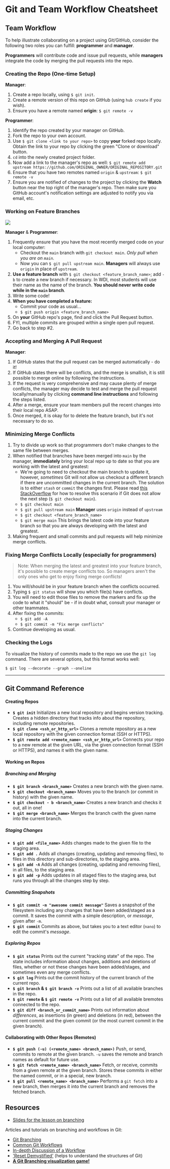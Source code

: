 # Git and Team Workflow Cheatsheet

## Team Workflow

To help illustrate collaborating on a project using Git/GitHub, consider the following two roles you can fulfill: **programmer** and **manager**.

**Programmers** will contribute code and issue pull requests, while **managers** integrate the code by merging the pull requests into the repo.

### Creating the Repo (One-time Setup)

**Manager**:

1. Create a repo locally, using `$ git init`.
2. Create a remote version of this repo on GitHub (using `hub create` if
   you wish).
3. Ensure you have a remote named **origin**: `$ git remote -v`

**Programmer**:

1. Identify the repo created by your manager on GitHub.
2. Fork the repo to your own account.
3. Use `$ git clone <link to your repo>` to copy **your** forked repo locally. Obtain the link to your repo by clicking the green "Clone or download" button.
4. `cd` into the newly created project folder.
5. Now add a link to the manager's repo as well: `$ git remote add upstream https://github.com/ORIGINAL_OWNER/ORIGINAL_REPOSITORY.git`
6. Ensure that you have two remotes named `origin` & `upstream`: `$ git remote -v`
7. Ensure you are notified of changes to the project by clicking the **Watch** button near the top right of the manager's repo. Then make sure you GitHub account's notification settings are adjusted to notify you via email, etc.

### Working on Feature Branches

<img src="https://i.imgur.com/B5CZSuT.png">

**Manager** & **Programmer**:

1. Frequently ensure that you have the most recently merged code on your local computer:
   - Checkout the `main` branch with `git checkout main`. _Only
     pull when you are on `main`._
   - Now you can `$ git pull upstream main`. **Managers** will always use `origin` in place of `upstream`.
2. **Use a feature branch** with `$ git checkout <feature_branch_name>`;
   add `-b` to create a new branch if necessary. In WDI, most students will use their name as the name of the branch. **You should never write code while in the `main` branch**.
3. Write some code!
4. **When you have completed a feature:**
   - Commit your code as usual...
   - `$ git push origin <feature_branch_name>`
5. On **your** GitHub repo's page, find and click the Pull Request button.
6. FYI, multiple commits are grouped within a single open pull request.
7. Go back to step #2.

### Accepting and Merging A Pull Request

**Manager**:

1. If GitHub states that the pull request can be merged automatically - do it!
2. If GitHub states there will be conflicts, and the merge is smallish, it is still possible to merge online by following the instructions.
3. If the request is very comprehensive and may cause plenty of merge conflicts, the manager may decide to test and merge the pull request locally/manually by clicking **command line instructions** and following the steps listed.
4. After a merge, ensure your team members pull the recent changes into their local repo ASAP.
5. Once merged, it is okay for to delete the feature branch, but it's not necessary to do so.

### Minimizing Merge Conflicts

1. Try to divide up work so that programmers don't make changes to the same file between merges.
2. When notified that branches have been merged into `main` by the manager, **immediately** bring your local repo up to date so that you are working with the latest and greatest:
   - We're going to need to checkout the main branch to update it, however, _sometimes_ Git will not allow us checkout a different branch if there are uncommitted changes in the current branch. The solution is to either `stash` or `commit` the changes first. Please read [this StackOverflow](https://stackoverflow.com/questions/22053757/checkout-another-branch-when-there-are-uncommitted-changes-on-the-current-branch) for how to resolve this scenario if Git does not allow the next step (`$ git checkout main`).
   - `$ git checkout main`
   - `$ git pull upstream main` **Manager** uses `origin` instead of `upstream`
   - `$ git checkout <feature_branch_name>`
   - `$ git merge main` This brings the latest code into your feature branch so that you are always developing with the latest and greatest.
3. Making frequent and small commits and pull requests will help minimize merge conflicts.

### Fixing Merge Conflicts Locally (especially for programmers)

> Note: When merging the latest and greatest into your feature branch, it's possible to create merge conflicts too. So managers aren't the only ones who get to enjoy fixing merge conflicts!

1. You will/should be in your feature branch when the conflicts occurred.
2. Typing `$ git status` will show you which file(s) have conflicts.
3. You will need to edit those files to remove the markers and fix up the code to what it "should" be - if in doubt what, consult your manager or other teammates.
4. After fixing the commits:
   - `$ git add -A`
   - `$ git commit -m "Fix merge conflicts"`
5. Continue developing as usual.

### Checking the Logs

To visualize the history of commits made to the repo we use the `git log` command. There are several options, but this format works well:

`$ git log --decorate --graph --oneline`

---

## Git Command Reference

#### Creating Repos

- **`$ git init`** Initializes a new local repository and begins version
  tracking. Creates a hidden directory that tracks info about the repository,
  including remote repositories.
- **`$ git clone <ssh_or_http_url>`** Clones a remote repository as a new local
  repository with the given connection format (SSH or HTTPS).
- **`$ git remote add <remote_name> <ssh_or_http_url>`** Connects your repo to
  a new remote at the given URL, via the given connection format
  (SSH or HTTPS), and names it with the given name.

#### Working on Repos

##### Branching and Merging

- **`$ git branch <branch_name>`** Creates a new branch with the given name.
- **`$ git checkout <branch_name>`** Moves you to the branch (or commit in
  history) with the given name.
- **`$ git checkout - b <branch_name>`** Creates a new branch and checks it
  out, all in one!
- **`$ git merge <branch_name>`** Merges the branch cwith the given name into
  the current branch.

##### Staging Changes

- **`$ git add <file_name>`** Adds changes made to the given file to
  the staging area.
- **`$ git add .`** Adds all changes (creating, updating and removing files),
  to files in this directory and sub-directories, to the staging area.
- **`$ git add -A`** Adds all changes (creating, updating and removing files),
  in all files, to the staging area.
- **`$ git add -p`** Adds updates in all staged files to the staging area,
  but runs you through all the changes step by step.

##### Committing Snapshots

- **`$ git commit -m "awesome commit message"`** Saves a snapshot of the
  filesystem including any changes that have been added/staged as a commit.
  It saves the commit with a simple description, or _message_, given after
  `-m`.
- **`$ git commit`** Commits as above, but takes you to a text editor (`nano`)
  to edit the commit's _message_.

##### Exploring Repos

- **`$ git status`** Prints out the current "tracking state" of the repo. The
  state includes information about changes, additions and deletions of
  files, whether or not these changes have been added/stages, and sometimes
  even any merge conflicts.
- **`$ git log`** Prints out the commit history of the current branch of the
  current repo.
- **`$ git branch` & `$ git branch -v`** Prints out a list of all available
  branches in the repo.
- **`$ git remote` & `$ git remote -v`** Prints out a list of all available
  bremotes connected to the repo.
- **`$ git diff <branch_or_commit_name>`** Prints out information about
  _differences_, as insertions (in green) and deletions (in red), between
  the current commit and the given commit (or the most current commit in the
  given branch).

#### Collaborating with Other Repos (Remotes)

- **`$ git push (-u) (<remote_name> <branch_name>)`** Push, or send, commits to
  remote at the given branch. `-u` saves the remote and branch names as
  default for future use.
- **`$ git fetch <remote_name> <branch_name>`** Fetch, or receive, commits from
  a given remote at the given branch. Stores these commits in either the
  named commit, or in a special, new branch.
- **`$ git pull <remote_name> <branch_name>`** Performs a `git fetch` into a new
  branch, then merges it into the current branch and removes the fetched
  branch.

## Resources

- [Slides for the lesson on branching][branching-deck]

Articles and tutorials on branching and workflows in Git:

- [Git Branching][atlassian-branches]
- [Common Git Workflows][atlassian-workflows]
- [In-depth Discussion of a Workflow][in-depth-workflow]
- ['Reset Demystified'][git-scm-blog-reset] (helps to understand the structures of Git)
- **[A Git Branching visualization game!][git-viz-game]**

<!-- Links -->

[repo-image]: assets/git-workflow-1.png
[branching-deck]: https://docs.google.com/presentation/d/1tE0D8F-TNNG36tjCN-H1hzhjAb2rWknGcohEESaPW08/edit#slide=id.p
[atlassian-branches]: https://www.atlassian.com/git/tutorials/using-branches
[atlassian-workflows]: https://www.atlassian.com/git/tutorials/comparing-workflows
[in-depth-workflow]: http://nvie.com/posts/a-successful-git-branching-model
[git-scm-blog-reset]: https://git-scm.com/blog/2011/07/11/reset.html
[git-viz-game]: http://pcottle.github.io/learnGitBranching
[local-merge]: https://help.github.com/articles/checking-out-pull-requests-locally/#modifying-an-inactive-pull-request-locally
[pr]: https://help.github.com/articles/creating-a-pull-request
